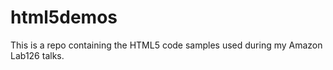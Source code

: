 html5demos
==========

This is a repo containing the HTML5 code samples used during my Amazon Lab126 talks. 
